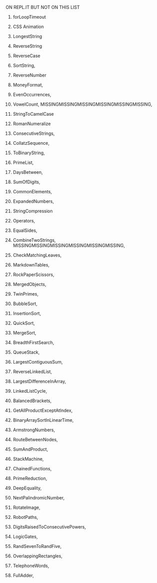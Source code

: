 ON REPL.IT BUT NOT ON THIS LIST
1. forLoopTimeout
2. CSS Animation

1. LongestString
2. ReverseString
3. ReverseCase
4. SortString,
5. ReverseNumber
6. MoneyFormat,
7. EvenOccurrences,
8. VowelCount, MISSINGMISSINGMISSINGMISSINGMISSINGMISSING,
9. StringToCamelCase
10. RomanNumeralize
11. ConsecutiveStrings,
12. CollatzSequence,
13. ToBinaryString,
14. PrimeList,
15. DaysBetween,
16. SumOfDigits,
17. CommonElements,
18. ExpandedNumbers,
19. StringCompression
20. Operators,
21. EqualSides,
22. CombineTwoStrings, MISSINGMISSINGMISSINGMISSINGMISSINGMISSING,
23. CheckMatchingLeaves,
24. MarkdownTables,
25. RockPaperScissors,
26. MergedObjects,
27. TwinPrimes,
28. BubbleSort,
29. InsertionSort,
30. QuickSort,
31. MergeSort,
32. BreadthFirstSearch,
33. QueueStack,
34. LargestContiguousSum,
35. ReverseLinkedList,
36. LargestDifferenceInArray,
37. LinkedListCycle,
38. BalancedBrackets,
39. GetAllProductExceptAtIndex,
40. BinaryArraySortInLinearTime,
41. ArmstrongNumbers,
42. RouteBetweenNodes,
43. SumAndProduct,
44. StackMachine,
45. ChainedFunctions,
46. PrimeReduction,
47. DeepEquality,
48. NextPalindromicNumber,
49. RotateImage,
50. RobotPaths,
51. DigitsRaisedToConsecutivePowers,
52. LogicGates,
53. RandSevenToRandFive,
54. OverlappingRectangles,
55. TelephoneWords,
56. FullAdder,
